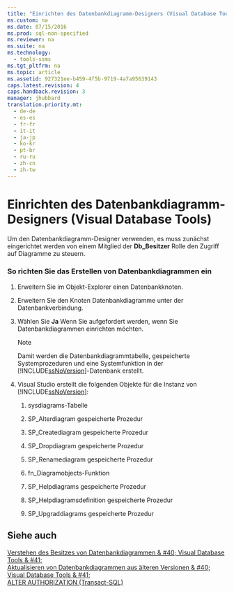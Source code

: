 ```yaml
---
title: "Einrichten des Datenbankdiagramm-Designers (Visual Database Tools)"
ms.custom: na
ms.date: 07/15/2016
ms.prod: sql-non-specified
ms.reviewer: na
ms.suite: na
ms.technology: 
  - tools-ssms
ms.tgt_pltfrm: na
ms.topic: article
ms.assetid: 927321ee-b459-4f5b-9719-4a7a95639143
caps.latest.revision: 4
caps.handback.revision: 3
manager: jhubbard
translation.priority.mt: 
  - de-de
  - es-es
  - fr-fr
  - it-it
  - ja-jp
  - ko-kr
  - pt-br
  - ru-ru
  - zh-cn
  - zh-tw
---
```

# Einrichten des Datenbankdiagramm-Designers (Visual Database Tools)
Um den Datenbankdiagramm-Designer verwenden, es muss zunächst eingerichtet werden von einem Mitglied der **Db\_Besitzer** Rolle den Zugriff auf Diagramme zu steuern.  
  
### So richten Sie das Erstellen von Datenbankdiagrammen ein  
  
1.  Erweitern Sie im Objekt-Explorer einen Datenbankknoten.  
  
2.  Erweitern Sie den Knoten Datenbankdiagramme unter der Datenbankverbindung.  
  
3.  Wählen Sie **Ja** Wenn Sie aufgefordert werden, wenn Sie Datenbankdiagrammen einrichten möchten.  
  
    > [!NOTE]  
    > Damit werden die Datenbankdiagrammtabelle, gespeicherte Systemprozeduren und eine Systemfunktion in der [!INCLUDE[ssNoVersion](../content/includes/ssNoVersion_md.md)]-Datenbank erstellt.  
  
4.  Visual Studio erstellt die folgenden Objekte für die Instanz von [!INCLUDE[ssNoVersion](../content/includes/ssNoVersion_md.md)]:  
  
    1.  sysdiagrams-Tabelle  
  
    2.  SP\_Alterdiagram gespeicherte Prozedur  
  
    3.  SP\_Creatediagram gespeicherte Prozedur  
  
    4.  SP\_Dropdiagram gespeicherte Prozedur  
  
    5.  SP\_Renamediagram gespeicherte Prozedur  
  
    6.  fn\_Diagramobjects-Funktion  
  
    7.  SP\_Helpdiagrams gespeicherte Prozedur  
  
    8.  SP\_Helpdiagramsdefinition gespeicherte Prozedur  
  
    9. SP\_Upgraddiagrams gespeicherte Prozedur  
  
## Siehe auch  
[Verstehen des Besitzes von Datenbankdiagrammen & #40; Visual Database Tools & #41;](../content/Understand-Database-Diagram-Ownership--Visual-Database-Tools-.md)  
[Aktualisieren von Datenbankdiagrammen aus älteren Versionen & #40; Visual Database Tools & #41;](../content/Upgrade-Database-Diagrams-from-Previous-Editions--Visual-Database-Tools-.md)  
[ALTER AUTHORIZATION (Transact-SQL)](assetId:///8c805ae2-91ed-4133-96f6-9835c908f373)  
  
